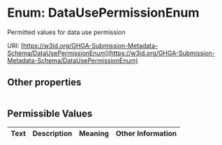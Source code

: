 
# Enum: DataUsePermissionEnum


Permitted values for data use permission

URI: [https://w3id.org/GHGA-Submission-Metadata-Schema/DataUsePermissionEnum](https://w3id.org/GHGA-Submission-Metadata-Schema/DataUsePermissionEnum)


## Other properties

|  |  |  |
| --- | --- | --- |

## Permissible Values

| Text | Description | Meaning | Other Information |
| :--- | :---: | :---: | ---: |

